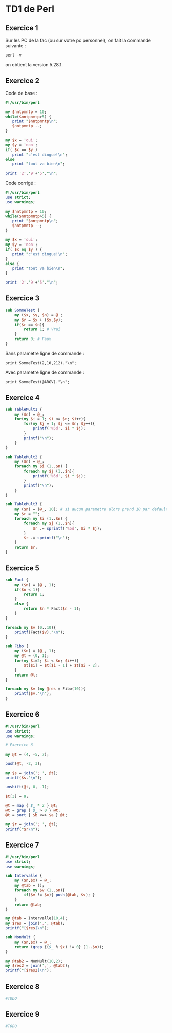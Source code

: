 # TD1 de Perl

## Exercice 1

Sur les PC de la fac (ou sur votre pc personnel), on fait la commande suivante :

```
perl -v
```

on obtient la version 5.28.1.

## Exercice 2

Code de base :
```pl
#!/usr/bin/perl

my $nntpmntp = 10;
while($nntpnmtp>5) {
   print "$nntpmntp\n";
   $nntpmntp --;
}

my $x = 'oui';
my $y = 'non';
if( $x == $y )
   print "c'est dingue!\n";
else
   print "tout va bien\n";

print '2'.'9'+'5'."\n";
```

Code corrigé :

```pl
#!/usr/bin/perl
use strict;
use warnings;

my $nntpmntp = 10;
while($nntpmntp>5) {
   print "$nntpmntp\n";
   $nntpmntp --;
}

my $x = 'oui';
my $y = 'non';
if( $x eq $y ) {
   print "c'est dingue!\n";
}
else {
   print "tout va bien\n";
}

print '2'.'9'+'5'."\n";
```

## Exercice 3

```pl
sub SommeTest {
    my ($x, $y, $n) = @_;
    my $r = $x + ($x.$y);
    if($r == $n){
        return 1; # Vrai
    }
    return 0; # Faux
}
```

Sans parametre ligne de commande :
```
print SommeTest(2,10,212)."\n";
```
Avec parametre ligne de commande :
```
print SommeTest(@ARGV)."\n";
```

## Exercice 4

```pl
sub TableMult1 {
    my ($n) = @_;
    for(my $i = 1; $i <= $n; $i++){
        for(my $j = 1; $j <= $n; $j++){
            printf('%5d', $i * $j);
        }
        printf("\n");
    }
}

sub TableMult2 {
    my ($n) = @_;
    foreach my $i (1..$n) {
        foreach my $j (1..$n){
            printf('%5d', $i * $j);
        }
        printf("\n");
    }
}

sub TableMult3 {
    my ($n) = (@_, 10); # si aucun parametre alors prend 10 par default
    my $r = "";
    foreach my $i (1..$n) {
        foreach my $j (1..$n){
            $r .= sprintf('%5d', $i * $j);
        }
        $r .= sprintf("\n");
    }
    return $r;
}
```

## Exercice 5

```pl
sub Fact {
    my ($n) = (@_, 1);
    if($n < 1){
        return 1;
    }
    else {
        return $n * Fact($n - 1);
    }
}

foreach my $v (0..10){
    printf(Fact($v)."\n");
}

sub Fibo {
    my ($n) = (@_, 1);
    my @t = (0, 1);
    for(my $i=2; $i < $n; $i++){
        $t[$i] = $t[$i - 1] + $t[$i - 2];
    }
    return @t;
}

foreach my $v (my @res = Fibo(10)){
    printf($v."\n");
}
```

## Exercice 6

```pl
#!/usr/bin/perl
use strict;
use warnings;

# Exercice 6

my @t = (4, -5, 7);

push(@t, -2, 3);

my $s = join('; ', @t);
printf($s."\n");

unshift(@t, 0, -1);

$t[3] = 9;

@t = map { $_ * 2 } @t;
@t = grep { $_ > 0 } @t;
@t = sort { $b <=> $a } @t;

my $r = join('; ', @t);
printf("$r\n");
```

## Exercice 7
```pl
#!/usr/bin/perl
use strict;
use warnings;

sub Intervalle {
    my ($n,$x) = @_;
    my @tab = ();
    foreach my $v (1..$n){
        if($v != $x){ push(@tab, $v); }
    }
    return @tab;
}

my @tab = Intervalle(10,4);
my $res = join(',', @tab);
printf("[$res]\n");

sub NonMult {
    my ($n,$x) = @_; 
    return (grep {($_ % $x) != 0} (1..$n));
}

my @tab2 = NonMult(10,2);
my $res2 = join(',', @tab2);
printf("[$res2]\n");
```
## Exercice 8
```pl
#TODO
```
## Exercice 9
```pl
#TODO
```